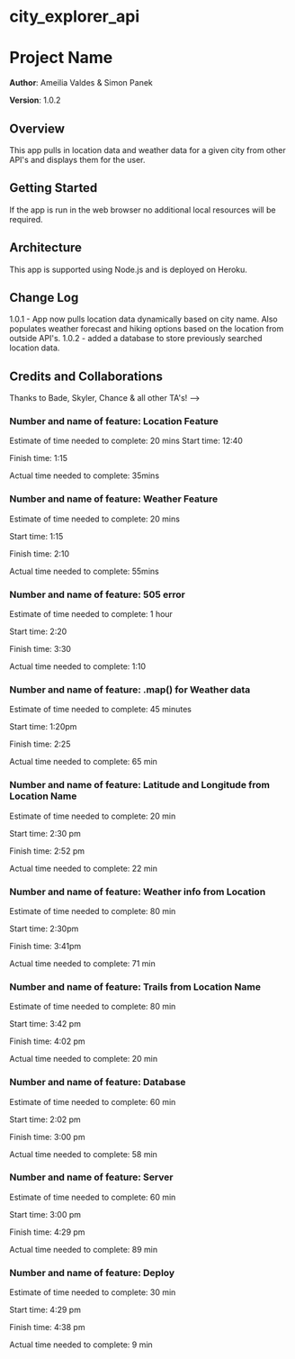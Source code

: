 # city_explorer_api

# Project Name

**Author**: Ameilia Valdes & Simon Panek

**Version**: 1.0.2 

## Overview
This app pulls in location data and weather data for a given city from other API's and displays them for the user.

## Getting Started
If the app is run in the web browser no additional local resources will be required.

## Architecture
This app is supported using Node.js and is deployed on Heroku.

## Change Log
1.0.1 - App now pulls location data dynamically based on city name. Also populates weather forecast and hiking options based on the location from outside API's.
1.0.2 - added a database to store previously searched location data.
## Credits and Collaborations
Thanks to Bade, Skyler, Chance & all other TA's!
-->

### Number and name of feature: Location Feature

Estimate of time needed to complete: 20 mins
Start time: 12:40

Finish time: 1:15

Actual time needed to complete: 35mins


### Number and name of feature: Weather Feature

Estimate of time needed to complete: 20 mins

Start time: 1:15

Finish time: 2:10

Actual time needed to complete: 55mins

### Number and name of feature: 505 error

Estimate of time needed to complete: 1 hour

Start time: 2:20

Finish time: 3:30

Actual time needed to complete: 1:10

### Number and name of feature: .map() for Weather data

Estimate of time needed to complete: 45 minutes

Start time: 1:20pm

Finish time: 2:25

Actual time needed to complete: 65 min

### Number and name of feature: Latitude and Longitude from Location Name

Estimate of time needed to complete: 20 min

Start time: 2:30 pm

Finish time: 2:52 pm

Actual time needed to complete: 22 min

### Number and name of feature: Weather info from Location

Estimate of time needed to complete: 80 min

Start time: 2:30pm

Finish time: 3:41pm

Actual time needed to complete: 71 min

### Number and name of feature: Trails from Location Name

Estimate of time needed to complete: 80 min

Start time: 3:42 pm

Finish time: 4:02 pm

Actual time needed to complete: 20 min


### Number and name of feature: Database

Estimate of time needed to complete: 60 min

Start time: 2:02 pm

Finish time: 3:00 pm

Actual time needed to complete: 58 min

### Number and name of feature: Server

Estimate of time needed to complete: 60 min

Start time: 3:00 pm

Finish time: 4:29 pm

Actual time needed to complete: 89 min

### Number and name of feature: Deploy

Estimate of time needed to complete: 30 min

Start time: 4:29 pm

Finish time: 4:38 pm

Actual time needed to complete: 9 min

